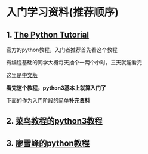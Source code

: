 # 入门学习资料(推荐顺序)

## 1. [The Python Tutorial](https://docs.python.org/3/tutorial/index.html)
官方的python教程，入门者推荐首先看这个教程

有编程基础的同学大概每天抽个一两个小时，三天就能看完

这里是[中文版](http://www.pythondoc.com/pythontutorial3/)

**看完这个教程，python3基本上就算入门了**


下面的作为入门阶段的简单**补充资料**


## 2. [菜鸟教程的python3教程](http://www.runoob.com/python3/python3-tutorial.html)


## 3. [廖雪峰的python教程](https://www.liaoxuefeng.com/)

